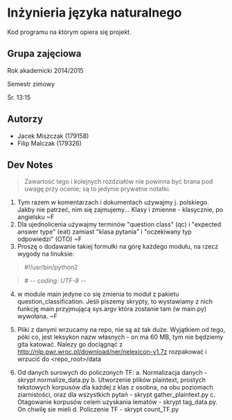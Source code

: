Inżynieria języka naturalnego
=============================

Kod programu na którym opiera się projekt.

Grupa zajęciowa
---------------

Rok akademicki 2014/2015

Semestr zimowy

Śr. 13:15

Autorzy
-------

* Jacek Miszczak (179158)
* Filip Malczak (179326)

Dev Notes
---------

> Zawartość tego i kolejnych rozdziałów nie powinna być brana pod uwagę przy ocenie; są to jedynie prywatne notatki.

1. Tym razem w komentarzach i dokumentach używajmy j. polskiego. Jakby nie patrzeć, nim się zajmujemy... Klasy i
zmienne - klasycznie, po angielsku ~F
2. Dla ujednolicenia używajmy terminów "question class" (qc) i "expected answer type" (eat) zamiast "klasa pytania"
i "oczekiwany typ odpowiedzi" (OTO) ~F
3. Proszę o dodawanie takiej formułki na górę każdego modułu, na rzecz wygody na linuksie:

> \#!/usr/bin/python2

> \# -*- coding: UTF-8 -*-

4. w module main jedyne co się zmienia to moduł z pakietu question_classification. Jeśli piszemy skrypty, to wystawiamy
z nich funkcję main przyjmującą sys.argv która zostanie tam (w main.py) wywołana. ~F

5. Pliki z danymi wrzucamy na repo, nie są aż tak duże. Wyjątkiem od tego, póki co, jest leksykon nazw własnych - on ma
60 MB, tym nie będziemy gita katować. Nalezy go dociągnąć z http://nlp.pwr.wroc.pl/download/ner/nelexicon-v1.7z
rozpakować i wrzucić do <repo_root>/data

6. Od danych surowych do policzonych TF:
    a. Normalizacja danych - skrypt normalize_data.py
    b. Utworzenie plików plaintext, prostych tekstowych korpusów dla każdej z klas z osobna, na obu poziomach
    ziarnistości, oraz dla wszystkich pytań - skrypt gather_plaintext.py
    c. Otagowanie korpusów celem uzyskania lematów - skrypt tag_data.py. On chwilę sie mieli
    d. Policzenie TF - skrypt count_TF.py
